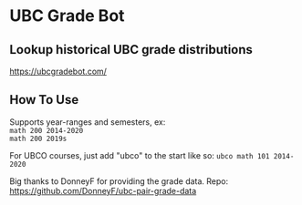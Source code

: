 # UBC Grade Bot
## Lookup historical UBC grade distributions
https://ubcgradebot.com/


## How To Use
Supports year-ranges and semesters, ex:<br />
`math 200 2014-2020`<br />
`math 200 2019s`<br />

For UBCO courses, just add "ubco" to the start like so:
`ubco math 101 2014-2020`<br />

Big thanks to DonneyF for providing the grade data. Repo: https://github.com/DonneyF/ubc-pair-grade-data
